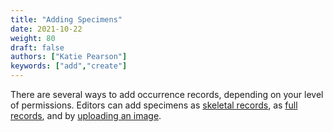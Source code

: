 ```yaml
---
title: "Adding Specimens"
date: 2021-10-22
weight: 80
draft: false
authors: ["Katie Pearson"]
keywords: ["add","create"]
---
```


There are several ways to add occurrence records, depending on your level of permissions. Editors can add specimens as [skeletal records](https://biokic.github.io/symbiota-docs/editor/add/skeletal/), as [full records](https://biokic.github.io/symbiota-docs/editor/add/full/), and by [uploading an image](https://biokic.github.io/symbiota-docs/editor/add/image/).

